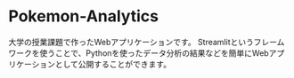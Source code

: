# Pokemon-Analytics
大学の授業課題で作ったWebアプリケーションです。
Streamlitというフレームワークを使うことで、Pythonを使ったデータ分析の結果などを簡単にWebアプリケーションとして公開することができます。
